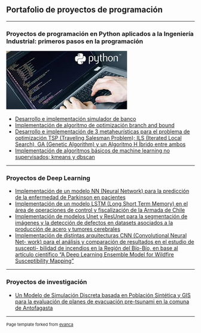 ## Portafolio de proyectos de programación

---

### Proyectos de programación en Python aplicados a la Ingeniería Industrial: primeros pasos en la programación
[<img src="images/images.jpg?raw=true"/>](https://github.com/Pjerez98/Proyectos/tree/master/Programaci%C3%B3n%20Aplicada%20a%20la%20Ingenier%C3%ADa%20Industrial)

- [Desarrollo e implementación simulador de banco](https://github.com/Pjerez98/Proyectos/tree/master/Programaci%C3%B3n%20Aplicada%20a%20la%20Ingenier%C3%ADa%20Industrial/Simulador%20banco)
- [Implementación de algoritmo de optimización branch and bound](https://github.com/Pjerez98/Proyectos/tree/master/Programaci%C3%B3n%20Aplicada%20a%20la%20Ingenier%C3%ADa%20Industrial/Branch%20and%20Bound)
- [Desarrollo e implementación de 3 metaheurísticas para el problema de optimización TSP (Traveling Salesman Problem); ILS (Iterated Local
Search), GA (Genetic Algorithm) y un Algoritmo H Íbrido entre ambos](https://github.com/Pjerez98/Proyectos/tree/master/Programaci%C3%B3n%20Aplicada%20a%20la%20Ingenier%C3%ADa%20Industrial/Metaheurísticas)
- [Implementación de algoritmos básicos de machine learning no supervisados; kmeans y dbscan](https://github.com/Pjerez98/Proyectos/tree/master/Programaci%C3%B3n%20Aplicada%20a%20la%20Ingenier%C3%ADa%20Industrial/Kmeans%20y%20Dbscan)
<!---img src="images/dummy_thumbnail.jpg?raw=true"/>--->

---
### Proyectos de Deep Learning

- [Implementación de un modelo NN (Neural Network) para la predicción de la
enfermedad de Parkinson en pacientes](/pdf/t1.pdf)
- [Implementación de un modelo LSTM (Long Short Term Memory) en el área de
operaciones de control y fiscalización de la Armada de Chile](/pdf/t2.pdf)
- [Implementación de modelos Unet y ResUnet para la segmentación de imágenes
y la detección de defectos en datasets asociados a la producción de acero y
tumores cerebrales](/pdf/proyecto.pdf)
- [Implementación de distintas arquitecturas CNN (Convolutional Neural Net-
work) para el análisis y comparación de resultados en el estudio de suscepti-
bilidad de incendios en la Región del Bío-Bío, en base al artículo científico “A
Deep Learning Ensemble Model for Wildfire Susceptibility Mapping”](/pdf/c1.pdf)

---
### Proyectos de investigación

- [Un Modelo de Simulación Discreta basada en Población Sintética y GIS para la
evaluación de planes de evacuación pre-tsunami en la comuna de Antofagasta](http://example.com/)


---
<p style="font-size:11px">Page template forked from <a href="https://github.com/evanca/quick-portfolio">evanca</a></p>
<!-- Remove above link if you don't want to attibute -->
